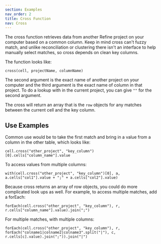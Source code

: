 ```yaml
---
section: Examples
nav_order: 2
title: Cross Function
nav: Cross
---
```


The cross function retrieves data from another Refine project on your computer based on a common column. 
Keep in mind cross can't fuzzy match, and unlike reconciliation or clustering there isn't an interface to help manually select matches, so cross depends on clean key columns. 

The function looks like:

`cross(cell, projectName, columnName)`

The second argument is the exact name of another project on your computer and the third argument is the exact name of column in that project. 
To do a lookup with in the current project, you can give `""` for the second argument. 

The cross will return an array that is the `row` objects for any matches between the current cell and the key column.

## Use Examples

Common use would be to take the first match and bring in a value from a column in the other table, which looks like:

`cell.cross("other_project", "key_column")[0].cells["column_name"].value`

To access values from multiple columns: 

`with(cell.cross("other_project", "key_column")[0], a, a.cells["col1"].value + ";" + a.cells["col2"].value)`

Because cross returns an array of row objects, you could do more complicated look ups as well. 
For example, to access multiple matches, add a forEach:

`forEach(cell.cross("other_project", "key_column"), r, r.cells["column_name"].value).join(";")`

For multiple matches, with multiple columns: 

`forEach(cell.cross("other_project", "key_column"), r, forEach("colname1|colname2|colname3".split("|"), c, r.cells[c].value).join(";")).join("|")`
